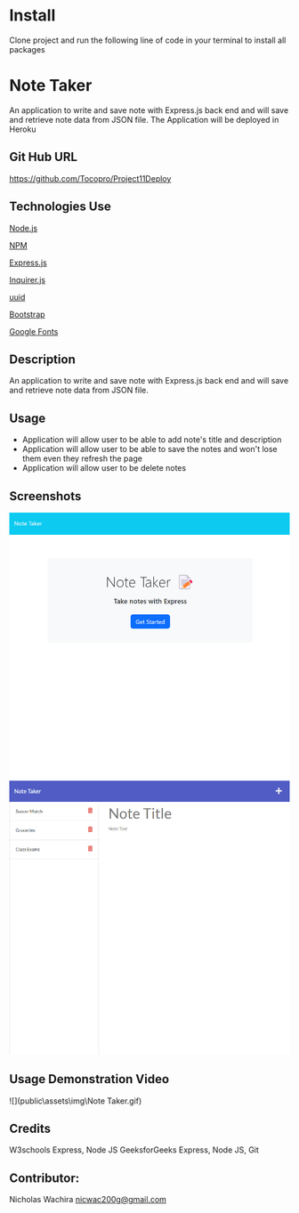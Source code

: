 # Install

Clone project and run the following line of code in your terminal to install 
all packages

# Note Taker
An application to write and save note with Express.js back end and will save and retrieve note data from JSON file. The Application will be deployed in Heroku

## Git Hub URL

https://github.com/Tocopro/Project11Deploy


## Technologies Use
<p><a href="https://nodejs.org/">Node.js</a></p>
<p><a href="https://www.npmjs.com/">NPM</a></p>
<p><a href="https://www.npmjs.com/package/express">Express.js</a></p>
<p><a href="https://www.npmjs.com/package/inquirer">Inquirer.js</a></p>
<p><a href="https://www.npmjs.com/package/uuid">uuid</a></p>
<p><a href="https://getbootstrap.com/">Bootstrap</a></p>
<p><a href="https://fonts.google.com/">Google Fonts</a></p>




## Description
An application to write and save note with Express.js back end and will save and retrieve note data from JSON file.


## Usage
- Application will allow user to be able to add note's title and description
- Application will allow user to be able to save the notes and won't lose them even they refresh the page
- Application will allow user to be delete notes


## Screenshots
![](public/assets/img/noteTakerpage1.png)
![](public/assets/img/noteTakerPage2.png)

## Usage Demonstration Video

![](public\assets\img\Note Taker.gif)


## Credits
W3schools Express, Node JS 
GeeksforGeeks Express, Node JS, Git




## Contributor:
Nicholas Wachira nicwac200g@gmail.com

